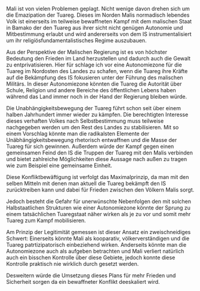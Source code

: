 Mali ist von vielen Problemen geplagt. Nicht wenige davon drehen sich um die Emazipation der Tuareg. Dieses im Norden Malis normadisch lebendes Volk ist einerseits im teilweise bewaffneten Kampf mit dem malischen Staat in Bamako der den Tuareg aus ihrer sicht nicht genügen Autonomie und Mitbestimmung erlaubt und wird andererseits von dem IS instrumentalisiert um ihr religiösfundamentalistisches Regime auszubauen. 

Aus der Perspektive der Malischen Regierung ist es von höchster Bedeutung den Frieden im Land herzustellen und dadurch auch die Gewalt zu entprivatisieren. Hier für schlage ich vor eine Autonomiezone für die Tuareg im Nordosten des Landes zu schafen, wenn die Tuareg ihre Kräfte auf die Bekämpfung des IS fokusieren unter der Führung des malischen Militärs. In dieser Autonomiezone könnten die Tuareg die Autorität über Schule, Religion und andere Bereiche des öffentlichen Lebens haben während das Land immer noch in der Hand der Regierung bleiben würde.

Die Unabhängigkeitsbewegung der Tuareg führt schon seit über einem halben Jahrhundert immer wieder zu kämpfen. Die berechtigten Interesse dieses verhaften Volkes nach Selbstbestimmung muss teilweise nachgegeben werden um den Rest des Landes zu stabilisieren. Mit so einem Vorschlag könnte man die radikalsten Elemente der Unäbhängigkeitsbewegung rhetorisch entwaffnen und die Masse der Tuareg für sich gewinnen. Außerdem würde der Kampf gegen einen gemeinsamen Feind den IS die Truppen der Tuareg mit den Malis verbinden und bietet zahlreiche Möglichkeiten diese Aussage nach außen zu tragen wie zum Beispiel eine gemeinsame Einheit.

Diese Konfliktbewäftigung ist verfolgt das Maximalprinzip, da man mit den selben Mitteln mit denen man aktuell die Tuareg bekämpft den IS zurücktreiben kann und dabei für Frieden zwischen den Völkern Malis sorgt.

Jedoch besteht die Gefahr für unerwünschte Nebenfolgen den mit solchen Halbstaatlichen Strukturen wie einer Autonomiezone könnte der Sprung zu einem tatsächlichen Tuaregstaat näher wirken als je zu vor und somit mehr Tuareg zum Kampf mobilisieren.

Am Prinzip der Legitimität gemessen ist dieser Ansatz ein zweischneidiges Schwert: Einerseits könnte Mali als kooparativ, völkerverständigen und die Tuareg patrtizipatorisch einbeziehend wirken. Anderseits könnte man die Autonomiezone auch als aufgeben betrachten und Mali verliert natürlich auch ein bisschen Kontrolle über diese Gebiete, jedoch konnte diese Kontrolle praktisch nie wirklich durch gesetzt werden.

Desweitern würde die Umsetzung dieses Plans für mehr Frieden und Sicherheit sorgen da ein bewaffneter Konflikt deeskaliert wird. 

